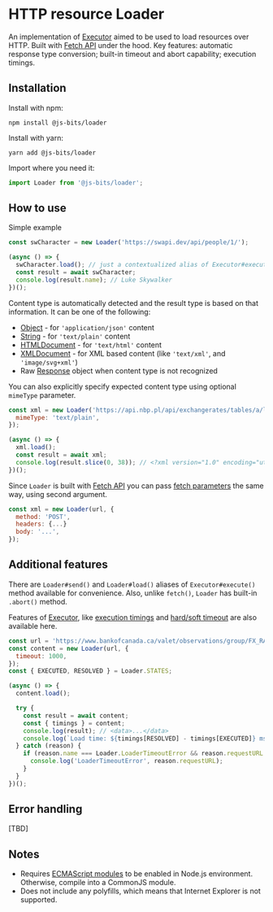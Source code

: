# HTTP resource Loader

An implementation of [Executor](https://www.npmjs.com/package/@js-bits/executor) aimed to be used to load resources over HTTP. Built with [Fetch API](https://developer.mozilla.org/en-US/docs/Web/API/Fetch_API) under the hood. Key features: automatic response type conversion; built-in timeout and abort capability; execution timings.

## Installation

Install with npm:

```
npm install @js-bits/loader
```

Install with yarn:

```
yarn add @js-bits/loader
```

Import where you need it:

```javascript
import Loader from '@js-bits/loader';
```

## How to use

Simple example

```javascript
const swCharacter = new Loader('https://swapi.dev/api/people/1/');

(async () => {
  swCharacter.load(); // just a contextualized alias of Executor#execute();
  const result = await swCharacter;
  console.log(result.name); // Luke Skywalker
})();
```

Content type is automatically detected and the result type is based on that information. It can be one of the following:

- [Object](https://developer.mozilla.org/en-US/docs/Web/JavaScript/Reference/Global_Objects/Object) - for `'application/json'` content
- [String](https://developer.mozilla.org/en-US/docs/Glossary/String) - for `'text/plain'` content
- [HTMLDocument](https://developer.mozilla.org/en-US/docs/Web/API/HTMLDocument) - for `'text/html'` content
- [XMLDocument](https://developer.mozilla.org/en-US/docs/Web/API/XMLDocument) - for XML based content (like `'text/xml'`, and `'image/svg+xml'`)
- Raw [Response](https://developer.mozilla.org/en-US/docs/Web/API/Response) object when content type is not recognized

You can also explicitly specify expected content type using optional `mimeType` parameter.

```javascript
const xml = new Loader('https://api.nbp.pl/api/exchangerates/tables/a/last/1/?format=xml', {
  mimeType: 'text/plain',
});

(async () => {
  xml.load();
  const result = await xml;
  console.log(result.slice(0, 38)); // <?xml version="1.0" encoding="utf-8"?>
})();
```

Since `Loader` is built with [Fetch API](https://developer.mozilla.org/en-US/docs/Web/API/Fetch_API) you can pass [fetch parameters](https://developer.mozilla.org/en-US/docs/Web/API/WindowOrWorkerGlobalScope/fetch) the same way, using second argument.

```javascript
const xml = new Loader(url, {
  method: 'POST',
  headers: {...}
  body: '...',
});
```

## Additional features

There are `Loader#send()` and `Loader#load()` aliases of `Executor#execute()` method available for convenience. Also, unlike `fetch()`, `Loader` has built-in `.abort()` method.

Features of [Executor](https://www.npmjs.com/package/@js-bits/executor), like [execution timings](https://www.npmjs.com/package/@js-bits/executor#execution-timings) and [hard/soft timeout](https://www.npmjs.com/package/@js-bits/executor#timeout) are also available here.

```javascript
const url = 'https://www.bankofcanada.ca/valet/observations/group/FX_RATES_DAILY/xml?start_date=2021-05-30';
const content = new Loader(url, {
  timeout: 1000,
});
const { EXECUTED, RESOLVED } = Loader.STATES;

(async () => {
  content.load();

  try {
    const result = await content;
    const { timings } = content;
    console.log(result); // <data>...</data>
    console.log(`Load time: ${timings[RESOLVED] - timings[EXECUTED]} ms`); // Load time: 538 ms
  } catch (reason) {
    if (reason.name === Loader.LoaderTimeoutError && reason.requestURL === url) {
      console.log('LoaderTimeoutError', reason.requestURL);
    }
  }
})();
```

## Error handling

[TBD]

## Notes

- Requires [ECMAScript modules](https://nodejs.org/api/esm.html) to be enabled in Node.js environment. Otherwise, compile into a CommonJS module.
- Does not include any polyfills, which means that Internet Explorer is not supported.
